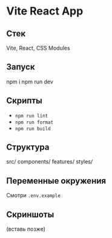 # Vite React App

## Стек
Vite, React, CSS Modules

## Запуск
npm i
npm run dev

## Скрипты
- `npm run lint`
- `npm run format`
- `npm run build`

## Структура
src/
  components/
  features/
  styles/

## Переменные окружения
Смотри `.env.example`

## Скриншоты
(вставь позже)
